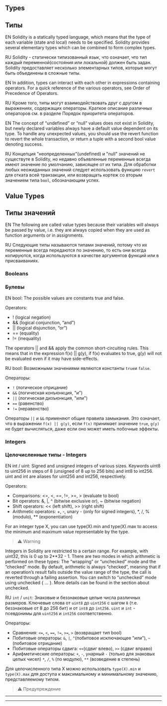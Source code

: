 ## Types
## Типы

EN
Solidity is a statically typed language, which means that the type of each variable (state and local) needs to be specified. Solidity provides several elementary types which can be combined to form complex types.

RU
Solidity - статически типизованный язык, что означает, что тип каждый переменной(состояния или локальной) должен быть задан. Solidity предоставляет несколько элементарных типов, которые могут быть объединены в сложные типы.

EN
In addition, types can interact with each other in expressions containing operators. For a quick reference of the various operators, see Order of Precedence of Operators.

RU
Кроме того, типы могут взаимодействовать друг с другом в выражениях, содержащих операторы. Краткое описание различных операторов см. в разделе Порядок приоритета операторов.

EN
The concept of “undefined” or “null” values does not exist in Solidity, but newly declared variables always have a default value dependent on its type. To handle any unexpected values, you should use the revert function to revert the whole transaction, or return a tuple with a second bool value denoting success.

RU
Концепция "неопределенных"(undefined) и "null" значений не существуте в Solidity, но недавно объявленные переменные всегда имеют значение по умолчанию, зависящее от их типа. Для обработки любых неожиданных значений следует использовать функцию `revert` для отката всей транзакции, или возвращать кортеж со вторым значением типа `bool`, обозначающим успех.

## Value Types
## Типы значений

EN
The following are called value types because their variables will always be passed by value, i.e. they are always copied when they are used as function arguments or in assignments.

RU
Следующие типы называются типами значений, потому что их переменные всегда передаются по значению, то есть они всегда копируются, когда используются в качестве аргументов функций или в присваиваниях.

### Booleans
### Булевы

EN
bool: The possible values are constants true and false.

Operators:

- ! (logical negation)
- && (logical conjunction, “and”)
- || (logical disjunction, “or”)
- == (equality)
- != (inequality)

The operators || and && apply the common short-circuiting rules. This means that in the expression f(x) || g(y), if f(x) evaluates to true, g(y) will not be evaluated even if it may have side-effects.

RU
bool: Возможными значениями являются константы `true`и `false`.

Операторы:
- `!` (логическое отрицание)
- `&&` (логическая конъюнкция, "и")
- `||` (логическая дизъюнкция, "или")
- `==` (равенство)
- `!=` (неравенство)

Операторы `||` и `&&` применяют общие правила замыкания. Это означает, что в выражении `f(x) || g(y)`, если `f(x)` принимает значение `true`, `g(y)` не будет вычисляться, даже если оно может иметь побочные эффекты.

### Integers
### Целочисленные типы - Integers

EN
int / uint: Signed and unsigned integers of various sizes. Keywords uint8 to uint256 in steps of 8 (unsigned of 8 up to 256 bits) and int8 to int256. uint and int are aliases for uint256 and int256, respectively.

Operators:

- Comparisons: <=, <, ==, !=, >=, > (evaluate to bool)
- Bit operators: &, |, ^ (bitwise exclusive or), ~ (bitwise negation)
- Shift operators: << (left shift), >> (right shift)
- Arithmetic operators: +, -, unary - (only for signed integers), *, /, % (modulo), ** (exponentiation)

For an integer type X, you can use type(X).min and type(X).max to access the minimum and maximum value representable by the type.

> <o>⚠️ Warning</o>

Integers in Solidity are restricted to a certain range. For example, with uint32, this is 0 up to 2**32 - 1. There are two modes in which arithmetic is performed on these types: The “wrapping” or “unchecked” mode and the “checked” mode. By default, arithmetic is always “checked”, meaning that if an operation’s result falls outside the value range of the type, the call is reverted through a failing assertion. You can switch to “unchecked” mode using unchecked { ... }. More details can be found in the section about unchecked.

RU
`int` / `unit`: Знаковые и беззнаковые целые числа различных размеров. Ключевые слова от `uint8` до `uint256` с шагом `8` (т.е. беззнаковые от 8 до 256 бит) и от `int8` до `int256`. `uint` и `int` - псевдонимы для `uint256` и `int256` соответственно.

Операторы:
- Сравнения: `<=`, `<`, `==`, `!=`, `>=`, `>` (возвращает тип bool)
- Побитовые операторы: `&`, `|`, `^`(побитовое исключающее "или"), `~` (побитовое отрицание)
- Побитовые операторы сдвига: `<<`(сдвиг влево), `>>` (сдвиг вправо)
- Арифметические операторы: `+`, `-`, унарный `-` (только для знаковых целых чисел) `*`, `/`, `%` (по модулю), `**` (возведение в степень)

Для целочисленного типа X можно использовать `type(X).min` и `type(X).max` для доступа к максимальному и минимальному значению, представляемому типом.

> <o>⚠️ Предупреждение </o>
___

___